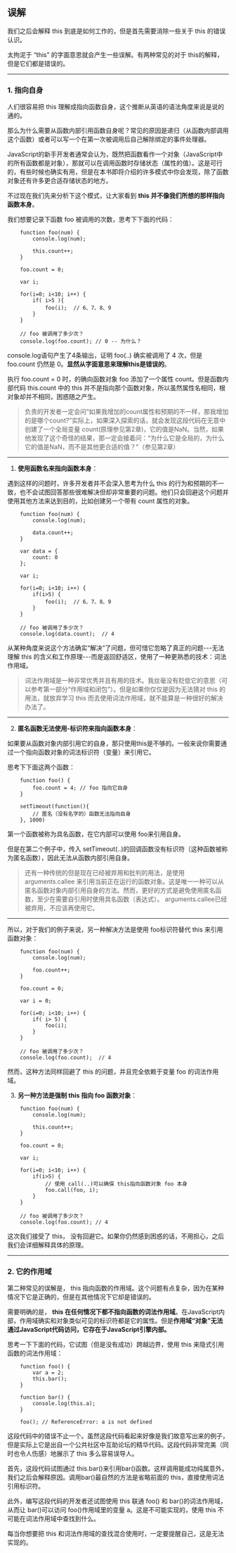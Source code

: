 ## 误解

我们之后会解释 this 到底是如何工作的，但是首先需要消除一些关于 this 的错误认识。

太拘泥于 “this” 的字面意思就会产生一些误解。有两种常见的对于 this的解释，但是它们都是错误的。

---------------------------------------------------

### 1. 指向自身

人们很容易把 this 理解成指向函数自身，这个推断从英语的语法角度来说是说的通的。

那么为什么需要从函数内部引用函数自身呢？常见的原因是递归（从函数内部调用这个函数）或者可以写一个在第一次被调用后自己解除绑定的事件处理器。

JavaScript的新手开发者通常会认为，既然把函数看作一个对象（JavaScript中的所有函数都是对象），那就可以在调用函数时存储状态（属性的值）。这是可行的，有些时候也确实有用，但是在本书即将介绍的许多模式中你会发现，除了函数对象还有许多更合适存储状态的地方。

不过现在我们先来分析下这个模式，让大家看到 **this 并不像我们所想的那样指向函数本身**。

我们想要记录下函数 foo 被调用的次数，思考下下面的代码：

```
	function foo(num) {
		console.log(num);
		
		this.count++;
	}
	
	foo.count = 0;
	
	var i;
	
	for(i=0; i<10; i++) {
		if( i>5 ){
			foo(i);  // 6、7、8、9
		}
	}
	
    // foo 被调用了多少次？
	console.log(foo.count); // 0 -- 为什么？
```

console.log语句产生了4条输出，证明 foo(..) 确实被调用了 4 次，但是 foo.count 仍然是 0。**显然从字面意思来理解this是错误的**。

执行 foo.count = 0 时，的确向函数对象 foo 添加了一个属性 count。但是函数内部代码 this.count 中的 this 并不是指向那个函数对象，所以虽然属性名相同，根对象却并不相同，困惑随之产生。

> 负责的开发者一定会问“如果我增加的count属性和预期的不一样，那我增加的是哪个count?”实际上，如果深入探索的话，就会发现这段代码在无意中创建了一个全局变量 count(原理参见第2章)，它的值是NaN。当然，如果他发现了这个奇怪的结果，那一定会接着问：“为什么它是全局的，为什么它的值是NaN，而不是其他更合适的值？”（参见第2章）

-------------------------------------------------------------------------------------------------

1. **使用函数名来指向函数本身**：

遇到这样的问题时，许多开发者并不会深入思考为什么 this 的行为和预期的不一致，也不会试图回答那些很难解决但却非常重要的问题。他们只会回避这个问题并使用其他方法来达到目的，比如创建另一个带有 count 属性的对象。

```
	function foo(num) {
		console.log(num);
		
		data.count++;
	}
	
	var data = {
		count: 0
	};
	
	var i;
	
	for(i=0; i<10; i++) {
		if(i>5) {
			foo(i);  // 6、7、8、9
		}
	}
	
	// foo 被调用了多少次？
	console.log(data.count);  // 4
```

从某种角度来说这个方法确实“解决”了问题，但可惜它忽略了真正的问题---无法理解 this 的含义和工作原理---而是返回舒适区，使用了一种更熟悉的技术：词法作用域。

> 词法作用域是一种非常优秀并且有用的技术。我丝毫没有贬低它的意思（可以参考第一部分“作用域和闭包”）。但是如果你仅仅是因为无法猜对 this 的用法，就放弃学习 this 而去使用词法作用域，就不能算是一种很好的解决办法了。

------------------------------------------------------------------------------------------------------------

2. **匿名函数无法使用-标识符来指向函数本身**：

如果要从函数对象内部引用它的自身，那只使用this是不够的。一般来说你需要通过一个指向函数对象的词法标识符（变量）来引用它。

思考下下面这两个函数：

```
	function foo() {
		foo.count = 4; // foo 指向它自身
	}
	
	setTimeout(function(){
		// 匿名（没有名字的）函数无法指向自身
	}, 1000)
```

第一个函数被称为具名函数，在它内部可以使用 foo来引用自身。

但是在第二个例子中，传入 setTimeout(..)的回调函数没有标识符（这种函数被称为匿名函数），因此无法从函数内部引用自身。

> 还有一种传统的但是现在已经被弃用和批判的用法，是使用 arguments.callee 来引用当前正在运行的函数对象。这是唯一一种可以从匿名函数对象内部引用自身的方法。然而，更好的方式是避免使用匿名函数，至少在需要自引用时使用具名函数（表达式）。 arguments.callee已经被弃用，不应该再使用它。

-----------------------------------------------------------------

所以，对于我们的例子来说，另一种解决方法是使用 foo标识符替代 this 来引用函数对象：

```
	function foo(num) {
		console.log(num);
		
		foo.count++;
	}
	
	foo.count = 0;
	
	var i = 0;
	
	for(i=0; i<10; i++) {
		if( i> 5) {
			foo(i);
		}
	}
	
	// foo 被调用了多少次？
	console.log(foo.count);  // 4
```

然而，这种方法同样回避了 this 的问题，并且完全依赖于变量 foo 的词法作用域。

3. **另一种方法是强制 this 指向 foo 函数对象**：

```
	function foo(num) {
		console.log(num);
		
		this.count++;
	}
	
	foo.count = 0;
	
	var i;
	
	for(i=0; i<10; i++) {
		if(i>5) {
			// 使用 call(..)可以确保 this指向函数对象 foo 本身
			foo.call(foo, i);
		}
	}
	
	// foo 被调用了多少次？
	console.log(foo.count); // 4
```

这次我们接受了 this， 没有回避它。如果你仍然感到困惑的话，不用担心，之后我们会详细解释具体的原理。

------------------------------------------------------------

### 2. 它的作用域

第二种常见的误解是， this 指向函数的作用域。这个问题有点复杂，因为在某种情况下它是正确的，但是在其他情况下它却是错误的。

需要明确的是， **this 在任何情况下都不指向函数的词法作用域**。在JavaScript内部，作用域确实和对象类似可见的标识符都是它的属性。但是**作用域“对象”无法通过JavaScript代码访问，它存在于JavaScript引擎内部。**

思考一下下面的代码，它试图（但是没有成功）跨越边界，使用 this 来隐式引用函数的词法作用域：

```
	function foo() {
		var a = 2;
		this.bar();
	}
	
	function bar() {
		console.log(this.a);
	}
	
	foo(); // ReferenceError: a is not defined
```

这段代码中的错误不止一个。虽然这段代码看起来好像是我们故意写出来的例子，但是实际上它是出自一个公共社区中互助论坛的精华代码。这段代码非常完美（同时也令人伤感）地展示了 this 多么容易误导人。

首先，这段代码试图通过 this.bar()来引用bar()函数。这样调用能成功纯属意外，我们之后会解释原因。调用bar()最自然的方法是省略前面的 this，直接使用词法引用标识符。

此外，编写这段代码的开发者还试图使用 this 联通 foo() 和 bar()的词法作用域，从而让 bar()可以访问 foo()作用域里的变量 a。这是不可能实现的，使用 this 不可能在词法作用域中查找到什么。

每当你想要把 this 和词法作用域的查找混合使用时，一定要提醒自己，这是无法实现的。








